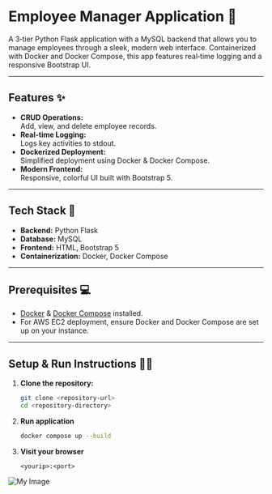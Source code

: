 # Employee Manager Application 🚀

A 3‑tier Python Flask application with a MySQL backend that allows you to manage employees through a sleek, modern web interface. Containerized with Docker and Docker Compose, this app features real‑time logging and a responsive Bootstrap UI.

---

## Features ✨

- **CRUD Operations:**  
  Add, view, and delete employee records.
- **Real-time Logging:**  
  Logs key activities to stdout.
- **Dockerized Deployment:**  
  Simplified deployment using Docker & Docker Compose.
- **Modern Frontend:**  
  Responsive, colorful UI built with Bootstrap 5.

---

## Tech Stack 🔧

- **Backend:** Python Flask  
- **Database:** MySQL  
- **Frontend:** HTML, Bootstrap 5  
- **Containerization:** Docker, Docker Compose

---

## Prerequisites 💻

- [Docker](https://www.docker.com/) & [Docker Compose](https://docs.docker.com/compose/) installed.
- For AWS EC2 deployment, ensure Docker and Docker Compose are set up on your instance.

---

## Setup & Run Instructions 🏃‍♂️

1. **Clone the repository:**

   ```bash
   git clone <repository-url>
   cd <repository-directory>
   ```
2. **Run application**

   ```bash
   docker compose up --build
    ```
3. **Visit your browser**
    ```
    <yourip>:<port>
    ```
  ![My Image](flask-app-frontend.png)
